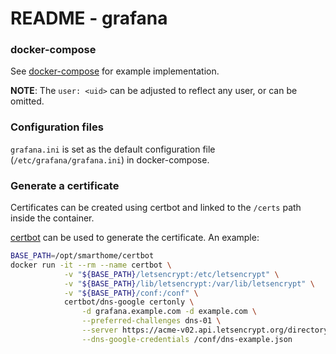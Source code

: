 # README - grafana

### docker-compose

See [docker-compose](../docker-compose.yaml) for example implementation.

__NOTE__: The `user: <uid>`  can be adjusted to reflect any user, or can be omitted.

### Configuration files

`grafana.ini` is set as the default configuration file (`/etc/grafana/grafana.ini`)
in docker-compose.

### Generate a certificate 

Certificates can be created using certbot and linked to the `/certs` path inside the container.

[certbot](../certbot) can be used to generate the certificate.  An example:
```bash
BASE_PATH=/opt/smarthome/certbot
docker run -it --rm --name certbot \
            -v "${BASE_PATH}/letsencrypt:/etc/letsencrypt" \
            -v "${BASE_PATH}/lib/letsencrypt:/var/lib/letsencrypt" \
            -v "${BASE_PATH}/conf:/conf" \
            certbot/dns-google certonly \
                -d grafana.example.com -d example.com \
                --preferred-challenges dns-01 \
                --server https://acme-v02.api.letsencrypt.org/directory \
                --dns-google-credentials /conf/dns-example.json

```
